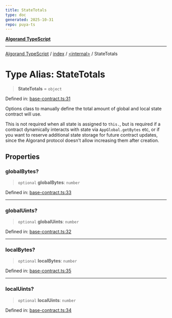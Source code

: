 ```yaml
---
title: StateTotals
type: doc
generated: 2025-10-31
repo: puya-ts
---
```

[**Algorand TypeScript**](../../../README.md)

***

[Algorand TypeScript](../../../modules.md) / [index](../../README.md) / [\<internal\>](../README.md) / StateTotals

# Type Alias: StateTotals

> **StateTotals** = `object`

Defined in: [base-contract.ts:31](https://github.com/algorandfoundation/puya-ts/blob/main/packages/algo-ts/src/base-contract.ts#L31)

Options class to manually define the total amount of global and local state contract will use.

This is not required when all state is assigned to `this.`, but is required if a
contract dynamically interacts with state via `AppGlobal.getBytes` etc, or if you want
to reserve additional state storage for future contract updates, since the Algorand protocol
doesn't allow increasing them after creation.

## Properties

### globalBytes?

> `optional` **globalBytes**: `number`

Defined in: [base-contract.ts:33](https://github.com/algorandfoundation/puya-ts/blob/main/packages/algo-ts/src/base-contract.ts#L33)

***

### globalUints?

> `optional` **globalUints**: `number`

Defined in: [base-contract.ts:32](https://github.com/algorandfoundation/puya-ts/blob/main/packages/algo-ts/src/base-contract.ts#L32)

***

### localBytes?

> `optional` **localBytes**: `number`

Defined in: [base-contract.ts:35](https://github.com/algorandfoundation/puya-ts/blob/main/packages/algo-ts/src/base-contract.ts#L35)

***

### localUints?

> `optional` **localUints**: `number`

Defined in: [base-contract.ts:34](https://github.com/algorandfoundation/puya-ts/blob/main/packages/algo-ts/src/base-contract.ts#L34)
